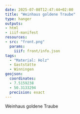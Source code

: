 ```yaml
---
date: 2025-07-08T12:47:44+02:00
title: "Weinhaus goldene Traube"
type: hanger
outputs:
- html
- iiif-manifest
resources:
- src: "front.png"
  params:
    iiif: front/info.json
tags:
  - "Material: Holz"
  - Gaststätte
  - Winningen
geojson:
  coordinates:
  - 7.5159238
  - 50.3133294
  precision: exact
---
```

Weinhaus goldene Traube
